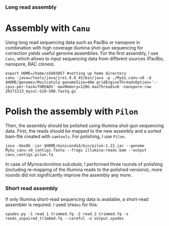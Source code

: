 ### Long read assembly
# Assembly with `Canu`
Using long read sequencing data such as PacBio or nanopore in combination with high coverage illumina shot-gun sequencing for correction yields useful genome assemblies. For the first assembly, I use `Canu`, which allows to input sequencing data from different sources (PacBio, nanopore, BAC clones). 

```ShellSession
export HOME=/home/sk893857 #setting up home directory
canu -java=/tools/java/jre1.8.0_45/bin/java -p ./MySu_canu-v0 -d $HOME/genomes/Msulcatula genomeSize=40m gridEngineThreadsOption='--cpus-per-task=THREADS' maxMemory=120G maxThreads=8 -nanopore-raw 20171213_mysul-G10-S00.fastq.gz
```
# Polish the assembly with `Pilon`
Then, the assembly should be polished using Illumina shot-gun sequencing data. First, the reads should be mapped to the new assembly and a sorted bam-file created with `samtools`. For polishing, I use `Pilon`.
```ShellSession
java -Xmx8G -jar $HOME/miniconda3/bin/pilon-1.22.jar --genome MySu_canu-v0_contigs.fasta --frags illumina-reads.bam --output canu_contigs.pilon.fa
```

In case of *Myriosclerotinia sulcatula*, I performed three rounds of polishing (including re-mapping of the Illumina reads to the polished versions), more rounds did not significantly improve the assembly any more. 


### Short read assembly

If only Illumina short-read sequencing data is available, a short-read assembler is required. I used `SPAdes` for this:

```ShellSession
spades.py -1 read_1_trimmed.fq -2 read_2_trimmed.fq -s reads_unpaired_trimmed.fq --careful -o output.spades
```

